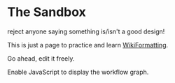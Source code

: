 # The Sandbox


reject anyone saying something is/isn't a good design!


This is just a page to practice and learn [WikiFormatting](wiki-formatting). 


Go ahead, edit it freely.

Enable JavaScript to display the workflow graph.